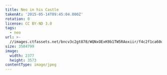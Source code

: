 ```yaml
---
title: Neo in his Castle
takenAt: '2015-05-14T09:45:04.000Z'
rotation: 0
license: CC BY-ND 3.0
tags:
  - neo
url: >-
  //images.ctfassets.net/bncv3c2gt878/WQNxOExK9b1TW5RAoxiir/f4c2f1ca60d67e22db4ae16dc15a20ab/neo-in-his-castle_17635397991_o
size: 3584799
image:
  width: 2377
  height: 3573
contentType: image/jpeg
---
```


